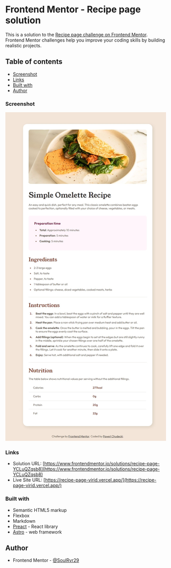 # Frontend Mentor - Recipe page solution

This is a solution to the [Recipe page challenge on Frontend Mentor](https://www.frontendmentor.io/challenges/recipe-page-KiTsR8QQKm). Frontend Mentor challenges help you improve your coding skills by building realistic projects. 

## Table of contents

- [Screenshot](#screenshot)
- [Links](#links)
- [Built with](#built-with)
- [Author](#author)

### Screenshot

![](./screenshot.jpeg)

### Links

- Solution URL: [https://www.frontendmentor.io/solutions/recipe-page-YCLuQZqsb8](https://www.frontendmentor.io/solutions/recipe-page-YCLuQZqsb8)
- Live Site URL: [https://recipe-page-virid.vercel.app/](https://recipe-page-virid.vercel.app/)

### Built with

- Semantic HTML5 markup
- Flexbox
- Markdown
- [Preact](https://preactjs.com/) - React library
- [Astro](https://astro.build/) - web framework

## Author

- Frontend Mentor - [@SoulRvr29](https://www.frontendmentor.io/profile/SoulRvr29)
